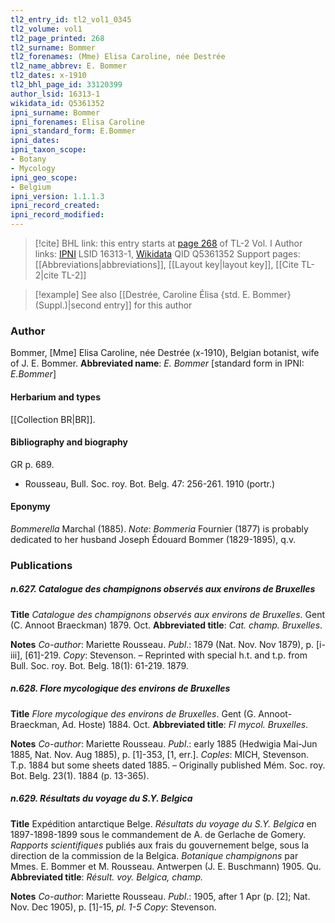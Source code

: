 ```yaml
---
tl2_entry_id: tl2_vol1_0345
tl2_volume: vol1
tl2_page_printed: 268
tl2_surname: Bommer
tl2_forenames: (Mme) Elisa Caroline, née Destrée
tl2_name_abbrev: E. Bommer
tl2_dates: x-1910
tl2_bhl_page_id: 33120399
author_lsid: 16313-1
wikidata_id: Q5361352
ipni_surname: Bommer
ipni_forenames: Elisa Caroline
ipni_standard_form: E.Bommer
ipni_dates: 
ipni_taxon_scope: 
- Botany
- Mycology
ipni_geo_scope: 
- Belgium
ipni_version: 1.1.1.3
ipni_record_created: 
ipni_record_modified:
---
```


> [!cite] BHL link: this entry starts at [page 268](https://www.biodiversitylibrary.org/page/33120399) of TL-2 Vol. I
> Author links: [IPNI](https://www.ipni.org/a/16313-1) LSID 16313-1, [Wikidata](https://www.wikidata.org/wiki/Q5361352) QID Q5361352
> Support pages: [[Abbreviations|abbreviations]], [[Layout key|layout key]], [[Cite TL-2|cite TL-2]]

> [!example] See also [[Destrée, Caroline Élisa {std. E. Bommer} (Suppl.)|second entry]] for this author

### Author

Bommer, \[Mme\] Elisa Caroline, née Destrée (x-1910), Belgian botanist, wife of J. E. Bommer. 
**Abbreviated name**: *E. Bommer* \[standard form in IPNI: *E.Bommer*\]

#### Herbarium and types

[[Collection BR|BR]].

#### Bibliography and biography

GR p. 689.
- Rousseau, Bull. Soc. roy. Bot. Belg. 47: 256-261. 1910 (portr.)

#### Eponymy

*Bommerella* Marchal (1885).
*Note*: *Bommeria* Fournier (1877) is probably dedicated to her husband Joseph Édouard Bommer (1829-1895), q.v.

### Publications

##### n.627. Catalogue des champignons observés aux environs de Bruxelles

**Title**
*Catalogue des champignons observés aux environs de Bruxelles*. Gent (C. Annoot Braeckman) 1879. Oct.
**Abbreviated title**: *Cat. champ. Bruxelles*.

**Notes**
*Co-author*: Mariette Rousseau.
*Publ*.: 1879 (Nat. Nov. Nov 1879), p. \[i-iii\], \[61\]-219. *Copy*: Stevenson. – Reprinted with special h.t. and t.p. from Bull. Soc. roy. Bot. Belg. 18(1): 61-219. 1879.

##### n.628. Flore mycologique des environs de Bruxelles

**Title**
*Flore mycologique des environs de Bruxelles*. Gent (G. Annoot-Braeckman, Ad. Hoste) 1884. Oct.
**Abbreviated title**: *Fl mycol. Bruxelles*.

**Notes**
*Co-author*: Mariette Rousseau.
*Publ*.: early 1885 (Hedwigia Mai-Jun 1885, Nat. Nov. Aug 1885), p. \[1\]-353, \[1, err.\].
*Coples*: MICH, Stevenson. T.p. 1884 but some sheets dated 1885. – Originally published Mém. Soc. roy. Bot. Belg. 23(1). 1884 (p. 13-365).

##### n.629. Résultats du voyage du S.Y. Belgica

**Title**
Expédition antarctique Belge. *Résultats du voyage du S.Y. Belgica* en 1897-1898-1899 sous le commandement de A. de Gerlache de Gomery. *Rapports scientifiques* publiés aux frais du gouvernement belge, sous la direction de la commission de la Belgica. *Botanique champignons* par Mmes. E. Bommer et M. Rousseau. Antwerpen (J. E. Buschmann) 1905. Qu.
**Abbreviated title**: *Résult. voy. Belgica, champ.*

**Notes**
*Co-author*: Mariette Rousseau.
*Publ*.: 1905, after 1 Apr (p. \[2\]; Nat. Nov. Dec 1905), p. \[1\]-15, *pl. 1-5 Copy*: Stevenson.

